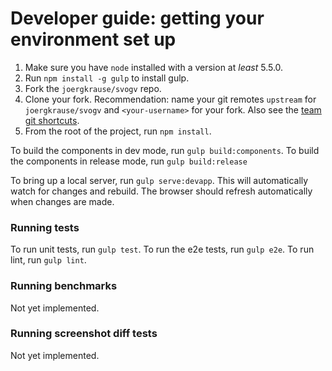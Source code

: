 # Developer guide: getting your environment set up

1. Make sure you have `node` installed with a version at _least_ 5.5.0.
2. Run `npm install -g gulp` to install gulp.
3. Fork the `joergkrause/svogv` repo. 
4. Clone your fork. 
   Recommendation: name your git remotes `upstream` for `joergkrause/svogv`
   and `<your-username>` for your fork. Also see the [team git shortcuts](https://github.com/joergkrause/svogv/wiki/Team-git----bash-shortcuts).
5. From the root of the project, run `npm install`.


To build the components in dev mode, run `gulp build:components`.
To build the components in release mode, run `gulp build:release`
 
To bring up a local server, run `gulp serve:devapp`. This will automatically watch for changes 
and rebuild. The browser should refresh automatically when changes are made.

### Running tests

To run unit tests, run `gulp test`.
To run the e2e tests, run `gulp e2e`.
To run lint, run `gulp lint`.


### Running benchmarks
Not yet implemented.

### Running screenshot diff tests
Not yet implemented.
